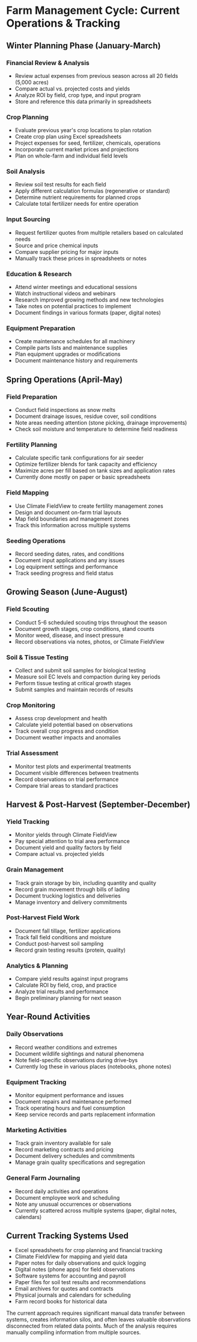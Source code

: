 # Farm Management Cycle: Current Operations & Tracking

## Winter Planning Phase (January-March)

### Financial Review & Analysis
- Review actual expenses from previous season across all 20 fields (5,000 acres)
- Compare actual vs. projected costs and yields
- Analyze ROI by field, crop type, and input program
- Store and reference this data primarily in spreadsheets

### Crop Planning
- Evaluate previous year's crop locations to plan rotation
- Create crop plan using Excel spreadsheets
- Project expenses for seed, fertilizer, chemicals, operations
- Incorporate current market prices and projections
- Plan on whole-farm and individual field levels

### Soil Analysis
- Review soil test results for each field
- Apply different calculation formulas (regenerative or standard)
- Determine nutrient requirements for planned crops
- Calculate total fertilizer needs for entire operation

### Input Sourcing
- Request fertilizer quotes from multiple retailers based on calculated needs
- Source and price chemical inputs
- Compare supplier pricing for major inputs
- Manually track these prices in spreadsheets or notes

### Education & Research
- Attend winter meetings and educational sessions
- Watch instructional videos and webinars
- Research improved growing methods and new technologies
- Take notes on potential practices to implement
- Document findings in various formats (paper, digital notes)

### Equipment Preparation
- Create maintenance schedules for all machinery
- Compile parts lists and maintenance supplies
- Plan equipment upgrades or modifications
- Document maintenance history and requirements

## Spring Operations (April-May)

### Field Preparation
- Conduct field inspections as snow melts
- Document drainage issues, residue cover, soil conditions
- Note areas needing attention (stone picking, drainage improvements)
- Check soil moisture and temperature to determine field readiness

### Fertility Planning
- Calculate specific tank configurations for air seeder
- Optimize fertilizer blends for tank capacity and efficiency
- Maximize acres per fill based on tank sizes and application rates
- Currently done mostly on paper or basic spreadsheets

### Field Mapping
- Use Climate FieldView to create fertility management zones
- Design and document on-farm trial layouts
- Map field boundaries and management zones
- Track this information across multiple systems

### Seeding Operations
- Record seeding dates, rates, and conditions
- Document input applications and any issues
- Log equipment settings and performance
- Track seeding progress and field status

## Growing Season (June-August)

### Field Scouting
- Conduct 5-6 scheduled scouting trips throughout the season
- Document growth stages, crop conditions, stand counts
- Monitor weed, disease, and insect pressure
- Record observations via notes, photos, or Climate FieldView

### Soil & Tissue Testing
- Collect and submit soil samples for biological testing
- Measure soil EC levels and compaction during key periods
- Perform tissue testing at critical growth stages
- Submit samples and maintain records of results

### Crop Monitoring
- Assess crop development and health
- Calculate yield potential based on observations
- Track overall crop progress and condition
- Document weather impacts and anomalies

### Trial Assessment
- Monitor test plots and experimental treatments
- Document visible differences between treatments
- Record observations on trial performance
- Compare trial areas to standard practices

## Harvest & Post-Harvest (September-December)

### Yield Tracking
- Monitor yields through Climate FieldView
- Pay special attention to trial area performance
- Document yield and quality factors by field
- Compare actual vs. projected yields

### Grain Management
- Track grain storage by bin, including quantity and quality
- Record grain movement through bills of lading
- Document trucking logistics and deliveries
- Manage inventory and delivery commitments

### Post-Harvest Field Work
- Document fall tillage, fertilizer applications
- Track fall field conditions and moisture
- Conduct post-harvest soil sampling
- Record grain testing results (protein, quality)

### Analytics & Planning
- Compare yield results against input programs
- Calculate ROI by field, crop, and practice
- Analyze trial results and performance
- Begin preliminary planning for next season

## Year-Round Activities

### Daily Observations
- Record weather conditions and extremes
- Document wildlife sightings and natural phenomena
- Note field-specific observations during drive-bys
- Currently log these in various places (notebooks, phone notes)

### Equipment Tracking
- Monitor equipment performance and issues
- Document repairs and maintenance performed
- Track operating hours and fuel consumption
- Keep service records and parts replacement information

### Marketing Activities
- Track grain inventory available for sale
- Record marketing contracts and pricing
- Document delivery schedules and commitments
- Manage grain quality specifications and segregation

### General Farm Journaling
- Record daily activities and operations
- Document employee work and scheduling
- Note any unusual occurrences or observations
- Currently scattered across multiple systems (paper, digital notes, calendars)

## Current Tracking Systems Used

- Excel spreadsheets for crop planning and financial tracking
- Climate FieldView for mapping and yield data
- Paper notes for daily observations and quick logging
- Digital notes (phone apps) for field observations
- Software systems for accounting and payroll
- Paper files for soil test results and recommendations
- Email archives for quotes and contracts
- Physical journals and calendars for scheduling
- Farm record books for historical data

The current approach requires significant manual data transfer between systems, creates information silos, and often leaves valuable observations disconnected from related data points. Much of the analysis requires manually compiling information from multiple sources.